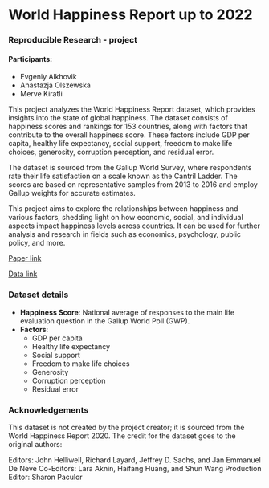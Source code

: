# World Happiness Report up to 2022
### Reproducible Research - project
#### Participants: 
- Evgeniy Alkhovik
- Anastazja Olszewska
- Merve Kiratli

This project analyzes the World Happiness Report dataset, which provides insights into the state of global happiness. The dataset consists of happiness scores and rankings for 153 countries, along with factors that contribute to the overall happiness score. These factors include GDP per capita, healthy life expectancy, social support, freedom to make life choices, generosity, corruption perception, and residual error.

The dataset is sourced from the Gallup World Survey, where respondents rate their life satisfaction on a scale known as the Cantril Ladder. The scores are based on representative samples from 2013 to 2016 and employ Gallup weights for accurate estimates.

This project aims to explore the relationships between happiness and various factors, shedding light on how economic, social, and individual aspects impact happiness levels across countries. It can be used for further analysis and research in fields such as economics, psychology, public policy, and more.

[Paper link](https://digitalcommons.iwu.edu/cgi/viewcontent.cgi?article=1492&context=uer)

[Data link](https://www.kaggle.com/datasets/mathurinache/world-happiness-report?select=2022.csv)

### Dataset details
<ul>
  <li><b>Happiness Score</b>: National average of responses to the main life evaluation question in the Gallup World Poll (GWP). </li>
  <li><b>Factors</b>:
    <ul>
      <li>GDP per capita </li>
      <li>Healthy life expectancy </li>
      <li>Social support </li>
      <li>Freedom to make life choices </li>
       <li>Generosity </li>
      <li>Corruption perception </li>
      <li>Residual error </li>
    </ul>
 </ul>
 
### Acknowledgements

This dataset is not created by the project creator; it is sourced from the World Happiness Report 2020. The credit for the dataset goes to the original authors:

Editors: John Helliwell, Richard Layard, Jeffrey D. Sachs, and Jan Emmanuel De Neve
Co-Editors: Lara Aknin, Haifang Huang, and Shun Wang
Production Editor: Sharon Paculor

